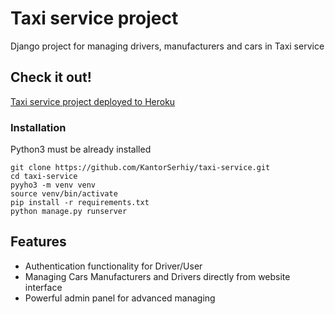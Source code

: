 # Taxi service project

Django project for managing drivers, manufacturers and cars in Taxi service

## Check it out!
[Taxi service project deployed to Heroku](link)

### Installation
Python3 must be already installed

```shell
git clone https://github.com/KantorSerhiy/taxi-service.git
cd taxi-service
pyyho3 -m venv venv
source venv/bin/activate
pip install -r requirements.txt
python manage.py runserver 
```

## Features
* Authentication functionality for Driver/User
* Managing Cars Manufacturers and Drivers directly from website interface
* Powerful admin panel for advanced managing


